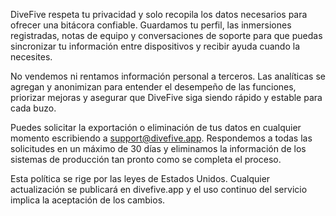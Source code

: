 DiveFive respeta tu privacidad y solo recopila los datos necesarios para ofrecer una bitácora confiable. Guardamos tu perfil, las inmersiones registradas, notas de equipo y conversaciones de soporte para que puedas sincronizar tu información entre dispositivos y recibir ayuda cuando la necesites.

No vendemos ni rentamos información personal a terceros. Las analíticas se agregan y anonimizan para entender el desempeño de las funciones, priorizar mejoras y asegurar que DiveFive siga siendo rápido y estable para cada buzo.

Puedes solicitar la exportación o eliminación de tus datos en cualquier momento escribiendo a support@divefive.app. Respondemos a todas las solicitudes en un máximo de 30 días y eliminamos la información de los sistemas de producción tan pronto como se completa el proceso.

Esta política se rige por las leyes de Estados Unidos. Cualquier actualización se publicará en divefive.app y el uso continuo del servicio implica la aceptación de los cambios.
